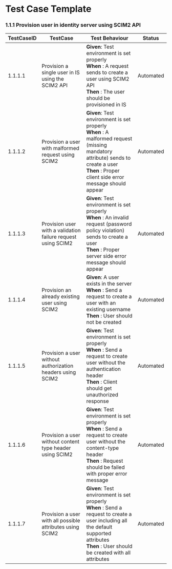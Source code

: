 # Test Case Template

### 1.1.1 Provision user in identity server using SCIM2 API

| TestCaseID | TestCase                                                      | Test Behaviour                                                                                                                                                                                            | Status      |
|------------|---------------------------------------------------------------|-------------------------------------------------------------------------------------------------------------------------------------------------------------------------------------------------------|-------------|
| 1.1.1.1    | Provision a single user in IS using the SCIM2 API             | **Given**: Test environment is set properly</br> **When** : A request sends to create a user using SCIM2 API</br> **Then** : The user should be provisioned in IS                                     | Automated   |
| 1.1.1.2    | Provision a user with malformed request using SCIM2           | **Given**: Test environment is set properly</br> **When** : A malformed request (missing mandatory attribute) sends to create a user</br> **Then** : Proper client side error message should appear   | Automated   |
| 1.1.1.3    | Provision user with a validation failure  request using SCIM2 | **Given**: Test environment is set properly</br> **When** : An invalid request (password policy violation) sends to create a user</br> **Then** : Proper server side error message should appear      | Automated   |
| 1.1.1.4    | Provision an already existing user using SCIM2                | **Given**: A user exists in the server</br> **When** : Send a request to create a user with an existing username</br> **Then** : User should not be created                                           | Automated   |
| 1.1.1.5    | Provision a user without authorization headers using SCIM2    | **Given**: Test environment is set properly</br> **When** : Send a request to create user without the authentication header</br> **Then** : Client should get unauthorized response                   | Automated   |
| 1.1.1.6    | Provision a user without content type header using SCIM2      | **Given**: Test environment is set properly</br> **When** : Send a request to create user without the content-type header</br> **Then** : Request should be failed with proper error message          | Automated   |
| 1.1.1.7    | Provision a user with all possible attributes using SCIM2     | **Given**: Test environment is set properly</br> **When** : Send a request to create a user including all the default supported attributes</br> **Then** : User should be created with all attributes | Automated   |